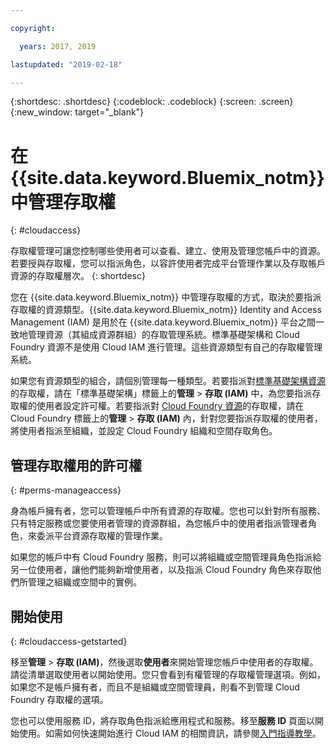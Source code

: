 ```yaml
---

copyright:

  years: 2017, 2019

lastupdated: "2019-02-18"

---
```


{:shortdesc: .shortdesc}
{:codeblock: .codeblock}
{:screen: .screen}
{:new_window: target="_blank"}

# 在 {{site.data.keyword.Bluemix_notm}} 中管理存取權
{: #cloudaccess}

存取權管理可讓您控制哪些使用者可以查看、建立、使用及管理您帳戶中的資源。若要授與存取權，您可以指派角色，以容許使用者完成平台管理作業以及存取帳戶資源的存取權層次。
{: shortdesc}

您在 {{site.data.keyword.Bluemix_notm}} 中管理存取權的方式，取決於要指派存取權的資源類型。{{site.data.keyword.Bluemix_notm}} Identity and Access Management (IAM) 是用於在 {{site.data.keyword.Bluemix_notm}} 平台之間一致地管理資源（其組成資源群組）的存取管理系統。標準基礎架構和 Cloud Foundry 資源不是使用 Cloud IAM 進行管理。這些資源類型有自己的存取權管理系統。 

如果您有資源類型的組合，請個別管理每一種類型。若要指派對[標準基礎架構資源](/docs/iam/infrastructureaccess.html#infrapermission)的存取權，請在「標準基礎架構」標籤上的**管理** > **存取 (IAM)** 中，為您要指派存取權的使用者設定許可權。若要指派對 [Cloud Foundry 資源](/docs/iam/cfaccess.html#cfaccess)的存取權，請在 Cloud Foundry 標籤上的**管理** > **存取 (IAM)** 內，針對您要指派存取權的使用者，將使用者指派至組織，並設定 Cloud Foundry 組織和空間存取角色。

## 管理存取權用的許可權
{: #perms-manageaccess}

身為帳戶擁有者，您可以管理帳戶中所有資源的存取權。您也可以針對所有服務、只有特定服務或您要使用者管理的資源群組，為您帳戶中的使用者指派管理者角色，來委派平台資源存取權的管理作業。

如果您的帳戶中有 Cloud Foundry 服務，則可以將組織或空間管理員角色指派給另一位使用者，讓他們能夠新增使用者，以及指派 Cloud Foundry 角色來存取他們所管理之組織或空間中的實例。


## 開始使用
{: #cloudaccess-getstarted}

移至**管理** &gt; **存取 (IAM)**，然後選取**使用者**來開始管理您帳戶中使用者的存取權。請從清單選取使用者以開始使用。您只會看到有權管理的存取權管理選項。例如，如果您不是帳戶擁有者，而且不是組織或空間管理員，則看不到管理 Cloud Foundry 存取權的選項。

您也可以使用服務 ID，將存取角色指派給應用程式和服務。移至**服務 ID** 頁面以開始使用。如需如何快速開始進行 Cloud IAM 的相關資訊，請參閱[入門指導教學](/docs/iam/quickstart.html#getstarted)。
